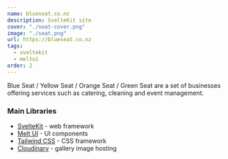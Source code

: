 ```yaml
---
name: blueseat.co.nz
description: SvelteKit site
cover: "./seat-cover.png"
image: "./seat.png"
url: https://blueseat.co.nz
tags:
  - sveltekit
  - meltui
order: 2
---
```


Blue Seat / Yellow Seat / Orange Seat / Green Seat are a set of businesses offering services such as catering, cleaning and event management.

### Main Libraries

- [SvelteKit](https://kit.svelte.dev) - web framework
- [Melt UI](https://www.melt-ui.com/) - UI components
- [Tailwind CSS](http://tailwindcss.com) - CSS framework
- [Cloudinary](https://cloudinary.com) - gallery image hosting